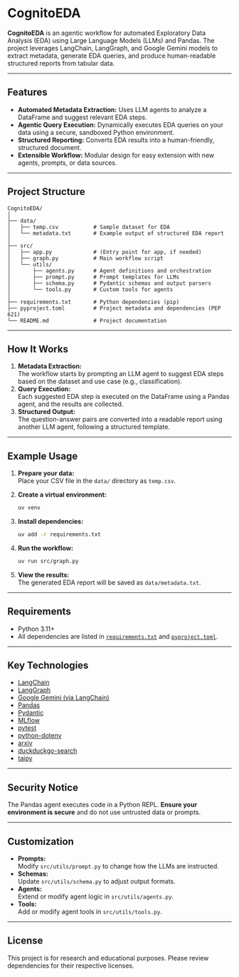 # CognitoEDA

**CognitoEDA** is an agentic workflow for automated Exploratory Data Analysis (EDA) using Large Language Models (LLMs) and Pandas. The project leverages LangChain, LangGraph, and Google Gemini models to extract metadata, generate EDA queries, and produce human-readable structured reports from tabular data.

---

## Features

- **Automated Metadata Extraction:** Uses LLM agents to analyze a DataFrame and suggest relevant EDA steps.
- **Agentic Query Execution:** Dynamically executes EDA queries on your data using a secure, sandboxed Python environment.
- **Structured Reporting:** Converts EDA results into a human-friendly, structured document.
- **Extensible Workflow:** Modular design for easy extension with new agents, prompts, or data sources.

---

## Project Structure

```
CognitoEDA/
│
├── data/
│   ├── temp.csv           # Sample dataset for EDA
│   └── metadata.txt       # Example output of structured EDA report
│
├── src/
│   ├── app.py             # (Entry point for app, if needed)
│   ├── graph.py           # Main workflow script
│   └── utils/
│       ├── agents.py      # Agent definitions and orchestration
│       ├── prompt.py      # Prompt templates for LLMs
│       ├── schema.py      # Pydantic schemas and output parsers
│       └── tools.py       # Custom tools for agents
│
├── requirements.txt       # Python dependencies (pip)
├── pyproject.toml         # Project metadata and dependencies (PEP 621)
└── README.md              # Project documentation
```

---

## How It Works

1. **Metadata Extraction:**  
   The workflow starts by prompting an LLM agent to suggest EDA steps based on the dataset and use case (e.g., classification).
2. **Query Execution:**  
   Each suggested EDA step is executed on the DataFrame using a Pandas agent, and the results are collected.
3. **Structured Output:**  
   The question-answer pairs are converted into a readable report using another LLM agent, following a structured template.

---

## Example Usage

1. **Prepare your data:**  
   Place your CSV file in the `data/` directory as `temp.csv`.

2. **Create a virtual environment:**  
   ```bash
   uv venv
   ```

3. **Install dependencies:**  
   ```bash
   uv add -r requirements.txt
   ```

4. **Run the workflow:**  
   ```bash
   uv run src/graph.py
   ```

5. **View the results:**  
   The generated EDA report will be saved as `data/metadata.txt`.

---

## Requirements

- Python 3.11+
- All dependencies are listed in [`requirements.txt`](requirements.txt) and [`pyproject.toml`](pyproject.toml).

---

## Key Technologies

- [LangChain](https://python.langchain.com/)
- [LangGraph](https://github.com/langchain-ai/langgraph)
- [Google Gemini (via LangChain)](https://python.langchain.com/docs/integrations/chat/google_genai)
- [Pandas](https://pandas.pydata.org/)
- [Pydantic](https://docs.pydantic.dev/)
- [MLflow](https://mlflow.org/)
- [pytest](https://docs.pytest.org/)
- [python-dotenv](https://pypi.org/project/python-dotenv/)
- [arxiv](https://pypi.org/project/arxiv/)
- [duckduckgo-search](https://pypi.org/project/duckduckgo-search/)
- [taipy](https://docs.taipy.io/en/latest/)

---

## Security Notice

The Pandas agent executes code in a Python REPL. **Ensure your environment is secure** and do not use untrusted data or prompts.

---

## Customization

- **Prompts:**  
  Modify `src/utils/prompt.py` to change how the LLMs are instructed.
- **Schemas:**  
  Update `src/utils/schema.py` to adjust output formats.
- **Agents:**  
  Extend or modify agent logic in `src/utils/agents.py`.
- **Tools:**  
  Add or modify agent tools in `src/utils/tools.py`.

---

## License

This project is for research and educational purposes. Please review dependencies for their respective licenses.
